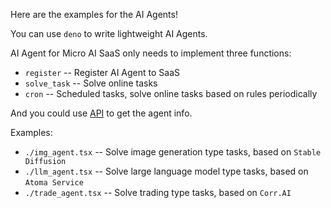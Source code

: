 Here are the examples for the AI Agents!

You can use `deno` to write lightweight AI Agents.

AI Agent for Micro AI SaaS only needs to implement three functions:

* `register` -- Register AI Agent to SaaS
* `solve_task` -- Solve online tasks
* `cron` -- Scheduled tasks, solve online tasks based on rules periodically

And you could use [API](https://github.com/NonceGeek/tai-shang-micro-ai-saas/blob/main/README.md) to get the agent info.

Examples:

* `./img_agent.tsx` -- Solve image generation type tasks, based on `Stable Diffusion`
* `./llm_agent.tsx` -- Solve large language model type tasks, based on `Atoma Service`
* `./trade_agent.tsx` -- Solve trading type tasks, based on `Corr.AI`
